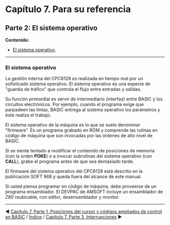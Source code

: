 # Capítulo 7. Para su referencia

## Parte 2: El sistema operativo

**Contenido:**
* [El sistema operativo](#el-sistema-operativo).

***

### El sistema operativo

La gestión interna del CPC6128 es realizada en tiempo real por un sofisticado sistema operativo. El sistema operativo es una especie de "guardia de tráfico" que controla el flujo entre entradas y salidas.

Su función primordial es servir de intermediario (interfaz) entre BASIC y los circuitos electrónicos. Por ejemplo, cuando el programa exige que parpadeen las tintas, BASIC entrega al sistema operativo los parámetros y éste realiza el trabajo. 

El sistema operativo de la máquina es lo que se suele denominar "firmware". Es un programa grabado en ROM y comprende las rutinas en código de máquina que son invocadas por las órdenes de alto nivel de BASIC.

Si se siente tentado a modificar el contenido de posiciones de memoria (con la orden **POKE**) o a invocar subrutinas del sistema operativo (con **CALL**), grabe el programa antes de que sea demasiado tarde.

El firmware del sistema operativo del CPC6128 está descrito en la publicación SOFT 968 y queda fuera del alcance de este manual.

Si usted piensa programar en código de máquina, debe proveerse de un programa ensamblador. El DEVPAC de AMSOFT incluye un ensamblador de Z80 reubicable, con editor, desensamblador y monitor. 



***

&#9664; [Capítulo 7. Parte 1. Posiciones del cursor y códigos ampliados de control en BASIC](7.01.-Posiciones-del-cursor-y-códigos-ampliados-de-control-en-BASIC.md)   /  [Índice](0.03.-Contenido.md)  /   [Capítulo 7. Parte 3. Interrupciones](7.03.-Interrupciones.md) &#9654;